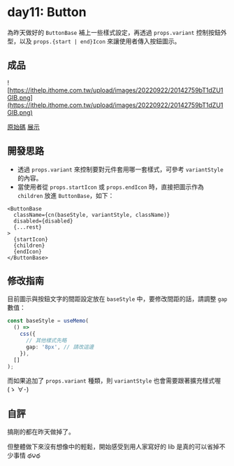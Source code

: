 # day11: Button

為昨天做好的 `ButtonBase` 補上一些樣式設定，再透過 `props.variant` 控制按鈕外型，以及 `props.{start | end}Icon` 來讓使用者傳入按鈕圖示。

## 成品

![https://ithelp.ithome.com.tw/upload/images/20220922/20142759bT1dZU1GIB.png](https://ithelp.ithome.com.tw/upload/images/20220922/20142759bT1dZU1GIB.png)

[原始碼](https://gist.github.com/tzynwang/c78af1d195da641d0e17e261ce0f8aec)
[展示](https://tzynwang.github.io/ithome-2022-demo/#/Buttons)

## 開發思路

- 透過 `props.variant` 來控制要對元件套用哪一套樣式，可參考 `variantStyle` 的內容。
- 當使用者從 `props.startIcon` 或 `props.endIcon` 時，直接把圖示作為 `children` 放進 `ButtonBase`，如下：

```tsx
<ButtonBase
  className={cn(baseStyle, variantStyle, className)}
  disabled={disabled}
  {...rest}
>
  {startIcon}
  {children}
  {endIcon}
</ButtonBase>
```

## 修改指南

目前圖示與按鈕文字的間距設定放在 `baseStyle` 中，要修改間距的話，請調整 `gap` 數值：

```ts
const baseStyle = useMemo(
  () =>
    css({
      // 其他樣式先略
      gap: '8px', // 請改這邊
    }),
  []
);
```

而如果追加了 `props.variant` 種類，則 `variantStyle` 也會需要跟著擴充樣式喔 (ゝ ∀･)

## 自評

搞剛的都在昨天做掉了。

但整體做下來沒有想像中的輕鬆，開始感受到用人家寫好的 lib 是真的可以省掉不少事情 థ౪థ
